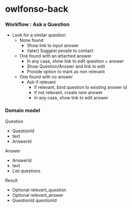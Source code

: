 # owlfonso-back

### Workflow : Ask a Question 
* Look for a similar question  
  * None found
    * Show link to input answer
    * (later) Suggest people to contact
  * One found with an attached answer
    * In any case, show link to edit question + answer
    * Show Question/Answer and link to edit
    * Provide option to mark as non relevant
  * One found with no answer
    * Ask if relevant
      * if relevant, bind question to existing answer id
      * if not relevant, create new answer
      * in any case, show link to edit answer


### Domain model
Question  
* QuestionId  
* text
* AnswerId


Answer
* AnswerId
* text
* List<QuestionId> questions

Result
* Optional<Question> relevant_question
* Optional<Answer> relevant_answer
* QuestionId questionId